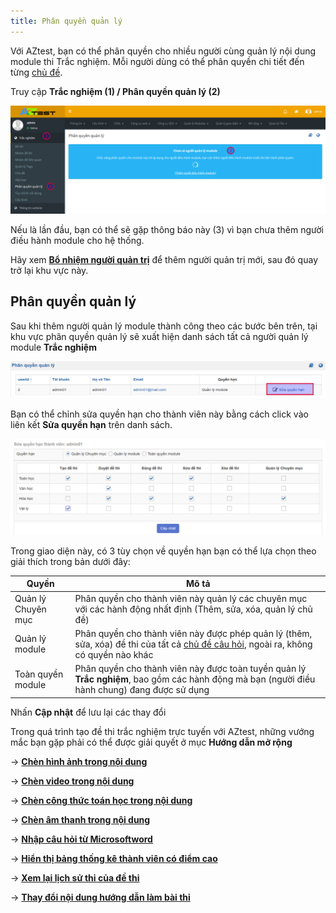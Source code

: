 ```yaml
---
title: Phân quyền quản lý
---
```


Với AZtest, bạn có thể phân quyền cho nhiều người cùng quản lý nội dung module thi Trắc nghiệm. Mỗi người dùng có thể phân quyền chi tiết đến từng [chủ đề](/chu-de/).

Truy cập **Trắc nghiệm (1) / Phân quyền quản lý (2)**

![](./images/test/phan-quyen-quan-ly.png)

Nếu là lần đầu, bạn có thể sẽ gặp thông báo này (3) vì bạn chưa thêm người điều hành module cho hệ thống.

Hãy xem [**Bổ nhiệm người quản trị**](/system/#bo-nhiem-nguoi-quan-tri) để thêm người quản trị mới, sau đó quay trở lại khu vực này.

## Phân quyền quản lý

Sau khi thêm người quản lý module thành công theo các bước bên trên, tại khu vực phân quyền quản lý sẽ xuất hiện danh sách tất cả người quản lý module **Trắc nghiệm**

![](./images/test/phan-quyen-quan-ly-1.png)

Bạn có thể chỉnh sửa quyền hạn cho thành viên này bằng cách click vào liên kết **Sửa quyền hạn** trên danh sách. 

![](./images/test/phan-quyen-quan-ly-2.png)

Trong giao diện này, có 3 tùy chọn về quyền hạn bạn có thể lựa chọn theo giải thích trong bản dưới đây:

| Quyền | Mô tả |
|-------|-------|
| Quản lý Chuyên mục | Phân quyền cho thành viên này quản lý các chuyên mục với các hành động nhất định (Thêm, sửa, xóa, quản lý chủ đề) |
| Quản lý module | Phân quyền cho thành viên này được phép quản lý (thêm, sửa, xóa) đề thi của tất cả [chủ đề câu hỏi](/chu-de/), ngoài ra, không có quyền nào khác |
| Toàn quyền module  | Phân quyền cho thành viên này được toàn tuyền quản lý **Trắc nghiệm**, bao gồm các hành động mà bạn (người điều hành chung) đang được sử dụng |

Nhấn **Cập nhật** để lưu lại các thay đổi

Trong quá trình tạo đề thi trắc nghiệm trực tuyến với AZtest, những vướng mắc bạn gặp phải có thể được giải quyết ở mục **Hướng dẫn mở rộng**

-> [**Chèn hình ảnh trong nội dung**](/huong-dan-mo-rong/chen-hinh-anh-trong-noi-dung/)

-> [**Chèn video trong nội dung**](/huong-dan-mo-rong/chen-video-trong-noi-dung/)

-> [**Chèn công thức toán học trong nội dung**](/huong-dan-mo-rong/chen-cong-thuc-trong-noi-dung/)

-> [**Chèn âm thanh trong nội dung**](/huong-dan-mo-rong/chen-am-thanh-trong-noi-dung/)

-> [**Nhập câu hỏi từ Microsoftword**](/huong-dan-mo-rong/nhap-cau-hoi-tu-microsoftword/)

-> [**Hiển thị bảng thống kê thành viên có điểm cao**](/huong-dan-mo-rong/hien-thi-bang-thong-ke-thanh-vien-diem-cao/)

-> [**Xem lại lịch sử thi của đề thi**](/huong-dan-mo-rong/xem-lai-lich-su-thi-cua-de-thi/)

-> [**Thay đổi nội dung hướng dẫn làm bài thi**](/huong-dan-mo-rong/thay-doi-noi-dung-huong-dan-lam-bai-thi/)
